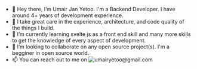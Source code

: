 - 👋 Hey there, I’m Umair Jan Yetoo. I'm a Backend Developer. I have around 4+ years of development experience. 
- 👀 I take great care in the experience, architecture, and code quality of the things I build.
- 🌱 I’m currently learning svelte js as a front end skill and many more skills to get the knowledge of every aspect of development.
- 💞️ I’m looking to collaborate on any open source project(s). I'm a begginer in open source world.
- 📫 You can reach out to me on ![umairyetoo@gmail.com](https://icons8.com/icon/tnnUFgHrPmR0/gmail-logo)

